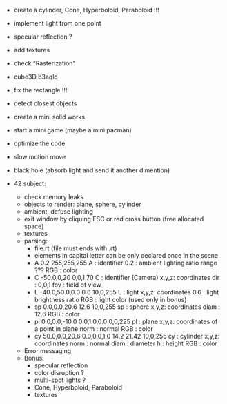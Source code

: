+ create a cylinder, Cone, Hyperboloid, Paraboloid !!!
+ implement light from one point
+ specular reflection ?
+ add textures

+ check  “Rasterization"

+ cube3D b3aqlo
+ fix the rectangle !!!
+ detect closest objects
+ create a mini solid works
+ start a mini game (maybe a mini pacman)

+ optimize the code
+ slow motion move
+ black hole (absorb light and send it another dimention)

+ 42 subject:
    - check memory leaks
    - objects to render: plane, sphere, cylinder
    - ambient, defuse lighting
    - exit window by cliquing ESC or red cross button (free allocated space)
    - textures
    - parsing:
        - file.rt (file must ends with .rt)
        - elements in capital letter can be only declared once in the scene
        - A 0.2 255,255,255
            A   : identifier
            0.2 : ambient lighting ratio range ???
            RGB : color
        - C -50.0,0,20  0,0,1   70
            C    : identifier (Camera)
            x,y,z: coordinates
            dir  : 0,0,1
            fov  : field of view
        - L -40.0,50.0,0.0 0.6 10,0,255
            L    : light
            x,y,z: coordinates
            0.6  : light brightness ratio
            RGB  : light color (used only in bonus)
        - sp 0.0,0.0,20.6 12.6 10,0,255
            sp   : sphere
            x,y,z: coordinates
            diam : 12.6
            RGB  : color
        - pl 0.0,0.0,-10.0 0.0,1.0,0.0 0,0,225
            pl   : plane
            x,y,z: coordinates of a point in plane
            norm : normal
            RGB  : color
        - cy 50.0,0.0,20.6 0.0,0.0,1.0 14.2 21.42 10,0,255
            cy   : cylinder
            x,y,z: coordinates
            norm : normal
            diam : diameter
            h    : height
            RGB  : color
    - Error messaging
    - Bonus:
        - specular reflection
        - color disruption ?
        - multi-spot lights ?
        - Cone, Hyperboloid, Paraboloid
        - textures



        